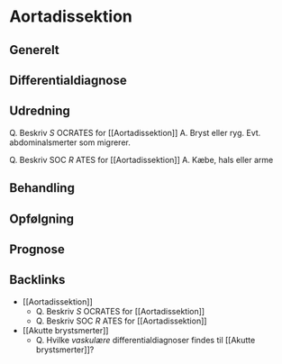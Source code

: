 # Aortadissektion
## Generelt


## Differentialdiagnose


## Udredning
Q. Beskriv *S* OCRATES for [[Aortadissektion]] 
A. Bryst eller ryg. Evt. abdominalsmerter som migrerer.

Q. Beskriv SOC *R* ATES for [[Aortadissektion]] 
A. Kæbe, hals eller arme

## Behandling


## Opfølgning


## Prognose
## Backlinks
* [[Aortadissektion]]
	* Q. Beskriv *S* OCRATES for [[Aortadissektion]] 
	* Q. Beskriv SOC *R* ATES for [[Aortadissektion]] 
* [[Akutte brystsmerter]]
	* Q. Hvilke *vaskulære* differentialdiagnoser findes til [[Akutte brystsmerter]]?

<!-- #anki/tag/med/Cardiology #anki/deck/Medicine #anki/tag/med/GP -->

<!-- {BearID:4FF0FFDE-766C-4EB4-A947-F1951A7CD827-3083-0000102E120DB21B} -->
